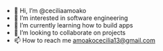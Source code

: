 - 👋 Hi, I’m @ceciliaamoako
- 👀 I’m interested in software engineering
- 🌱 I’m currently learning how to build apps
- 💞️ I’m looking to collaborate on projects
- 📫 How to reach me amoakocecilia13@gmail.com

<!---
ceciliaamoako/ceciliaamoako is a ✨ special ✨ repository because its `README.md` (this file) appears on your GitHub profile.
You can click the Preview link to take a look at your changes.
--->
